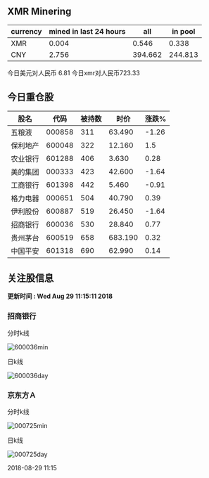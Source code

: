 ## XMR Minering

|currency|mined in last 24 hours|all|in pool|
|---|---|---|---|
|XMR|0.004|0.546|0.338|
|CNY|2.756|394.662|244.813|

今日美元对人民币 6.81	今日xmr对人民币723.33


## 今日重仓股 

|股名|代码|被持数|时价|涨跌%|
|---|---|---|---|---|
|五粮液|000858|311|63.490|-1.26|
|保利地产|600048|322|12.160|1.5|
|农业银行|601288|406|3.630|0.28|
|美的集团|000333|423|42.600|-1.64|
|工商银行|601398|442|5.460|-0.91|
|格力电器|000651|504|40.790|0.39|
|伊利股份|600887|519|26.450|-1.64|
|招商银行|600036|530|28.840|0.77|
|贵州茅台|600519|658|683.190|0.32|
|中国平安|601318|690|62.990|0.14|

## 关注股信息
**更新时间 : Wed Aug 29 11:15:11 2018**
### 招商银行 
分时k线

![600036min](http://image.sinajs.cn/newchart/min/n/sh600036.gif)

日k线

![600036day](http://image.sinajs.cn/newchart/daily/n/sh600036.gif)

### 京东方Ａ 
分时k线

![000725min](http://image.sinajs.cn/newchart/min/n/sz000725.gif)

日k线

![000725day](http://image.sinajs.cn/newchart/daily/n/sz000725.gif)

2018-08-29 11:15
